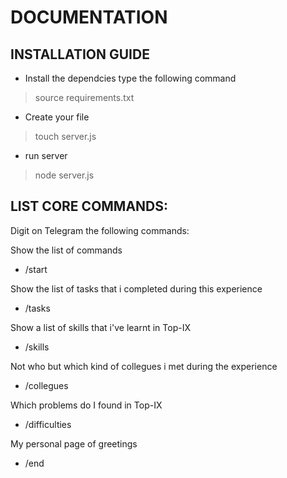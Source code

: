 # DOCUMENTATION

## INSTALLATION GUIDE
- Install the dependcies type the following command
> source requirements.txt

- Create your file
> touch server.js

- run server
> node server.js

## LIST CORE COMMANDS:

Digit on Telegram the following commands:

Show the list of commands
- /start  

Show the list of tasks that i completed during this experience
- /tasks


Show a list of skills that i've learnt in Top-IX
- /skills

Not who but which kind of collegues i met during the experience
- /collegues

Which problems do I found in Top-IX
- /difficulties


My personal page of greetings
- /end
